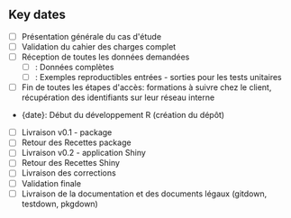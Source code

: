 ## Key dates

- [ ] Présentation générale du cas d'étude
- [ ] Validation du cahier des charges complet
- [ ] Réception de toutes les données demandées
  + [ ] : Données complètes
  + [ ] : Exemples reproductibles entrées - sorties pour les tests unitaires
- [ ] Fin de toutes les étapes d'accès: formations à suivre chez le client, récupération des identifiants sur leur réseau interne
- {date}: Début du développement R (création du dépôt)
- [ ] Livraison v0.1 - package
- [ ] Retour des Recettes package
- [ ] Livraison v0.2 - application Shiny
- [ ] Retour des Recettes Shiny
- [ ] Livraison des corrections
- [ ] Validation finale
- [ ] Livraison de la documentation et des documents légaux (gitdown, testdown, pkgdown)
